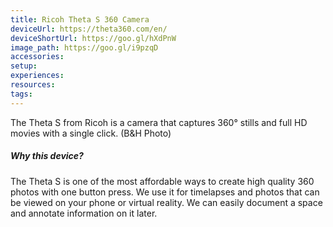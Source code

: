```yaml
---
title: Ricoh Theta S 360 Camera
deviceUrl: https://theta360.com/en/	
deviceShortUrl:	https://goo.gl/hXdPnW
image_path: https://goo.gl/i9pzqD	
accessories:
setup:
experiences:
resources:
tags:
---
```


The Theta S from Ricoh is a camera that captures 360° stills and full HD movies with a single click. (B&H Photo)

##### Why this device?
The Theta S is one of the most affordable ways to create high quality 360 photos with one button press. We use it for timelapses and photos that can be viewed on your phone or virtual reality. We can easily document a space and annotate information on it later. 